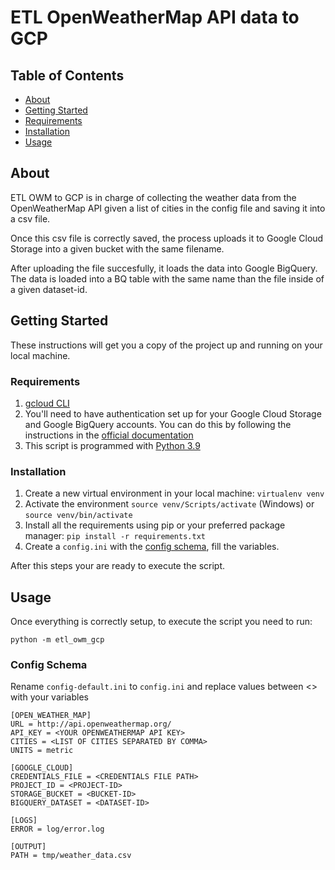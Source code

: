 # ETL OpenWeatherMap API data to GCP

## Table of Contents

- [About](#about)
- [Getting Started](#getting_started)
- [Requirements](#requirements)
- [Installation](#installation)
- [Usage](#usage)

## About <a name="about"></a>

ETL OWM to GCP is in charge of collecting the weather data from the OpenWeatherMap API given a list of cities in the config file and saving it into a csv file.

Once this csv file is correctly saved, the process uploads it to Google Cloud Storage into a given bucket with the same filename.

After uploading the file succesfully, it loads the data into Google BigQuery. The data is loaded into a BQ table with the same name than the file inside of a given dataset-id.

## Getting Started <a name = "getting_started"></a>

These instructions will get you a copy of the project up and running on your local machine.

### Requirements <a name = "requirements"></a>

1. [gcloud CLI](https://cloud.google.com/sdk/docs/install)
2. You'll need to have authentication set up for your Google Cloud Storage and Google BigQuery accounts. You can do this by following the instructions in the [official documentation](https://cloud.google.com/docs/authentication/application-default-credentials#personal)
3. This script is programmed with [Python 3.9](https://www.python.org/downloads/release/python-390/)

### Installation <a name = "installation"></a>

1. Create a new virtual environment in your local machine: `virtualenv venv`
2. Activate the environment `source venv/Scripts/activate` (Windows) or `source venv/bin/activate`
3. Install all the requirements using pip or your preferred package manager: `pip install -r requirements.txt`
4. Create a `config.ini` with the [config schema](#config_schema), fill the variables.

After this steps your are ready to execute the script.

## Usage <a name = "usage"></a>

Once everything is correctly setup, to execute the script you need to run:

`python -m etl_owm_gcp`

### Config Schema <a name = "config_schema"></a>

Rename `config-default.ini` to `config.ini` and replace values between <> with your variables

```
[OPEN_WEATHER_MAP]
URL = http://api.openweathermap.org/
API_KEY = <YOUR OPENWEATHERMAP API KEY>
CITIES = <LIST OF CITIES SEPARATED BY COMMA>
UNITS = metric

[GOOGLE_CLOUD]
CREDENTIALS_FILE = <CREDENTIALS FILE PATH>
PROJECT_ID = <PROJECT-ID>
STORAGE_BUCKET = <BUCKET-ID>
BIGQUERY_DATASET = <DATASET-ID>

[LOGS]
ERROR = log/error.log

[OUTPUT]
PATH = tmp/weather_data.csv
```
